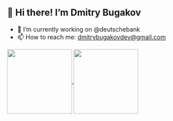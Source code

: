 ## :wave: Hi there! I’m Dmitry Bugakov

- 🔭 I’m currently working on @deutschebank
- 📫 How to reach me: dmitrybugakovdev@gmail.com

<a href="https://github.com/anuraghazra/github-readme-stats">
  <img align="center" height="150em" src="https://github-readme-stats.vercel.app/api?username=dmitrybugakov&show_icons=true&include_all_commits=true)" />
</a>
<a href="https://github.com/anuraghazra/github-readme-stats">
  <img align="center" height="150em" src="https://github-readme-stats.vercel.app/api/top-langs/?username=dmitrybugakov&layout=compact" />
</a>

